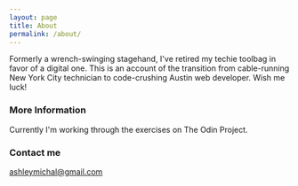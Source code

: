 ```yaml
---
layout: page
title: About
permalink: /about/
---
```


Formerly a wrench-swinging stagehand, I've retired my techie toolbag in favor of a digital one. This is an account of the transition from cable-running New York City technician to code-crushing Austin web developer. Wish me luck!

### More Information

Currently I'm working through the exercises on The Odin Project.

### Contact me

[ashleymichal@gmail.com](mailto:ashleymichal@gmail.com)
